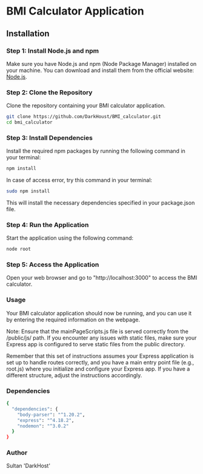 # BMI Calculator Application

## Installation

### Step 1: Install Node.js and npm

Make sure you have Node.js and npm (Node Package Manager) installed on your machine. You can download and install them from the official website: [Node.js](https://nodejs.org/).

### Step 2: Clone the Repository

Clone the repository containing your BMI calculator application.

```bash
git clone https://github.com/DarkHoust/BMI_calculator.git
cd bmi_calculator
```

### Step 3: Install Dependencies

Install the required npm packages by running the following command in your terminal:
```bash
npm install 
```

In case of access error, try this command in your terminal:
```bash
sudo npm install
```

This will install the necessary dependencies specified in your package.json file.

### Step 4: Run the Application

Start the application using the following command:
```bash
node root
```

### Step 5: Access the Application

Open your web browser and go to "http://localhost:3000" to access the BMI calculator.

### Usage

Your BMI calculator application should now be running, and you can use it by entering the required information on the webpage.

Note: Ensure that the mainPageScripts.js file is served correctly from the /public/js/ path. If you encounter any issues with static files, make sure your Express app is configured to serve static files from the public directory.

Remember that this set of instructions assumes your Express application is set up to handle routes correctly, and you have a main entry point file (e.g., root.js) where you initialize and configure your Express app. If you have a different structure, adjust the instructions accordingly.

### Dependencies

```bash
{
  "dependencies": {
    "body-parser": "^1.20.2",
    "express": "^4.18.2",
    "nodemon": "^3.0.2"
  }
}
```

### Author 
Sultan 'DarkHost'



